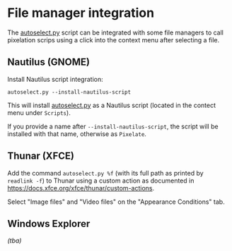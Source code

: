 # File manager integration

The [autoselect.py](../autoselect.py) script can be integrated with
some file managers to call pixelation scrips using a click into the
context menu after selecting a file.

## Nautilus (GNOME)

Install Nautilus script integration:

```
autoselect.py --install-nautilus-script
```

This will install [autoselect.py](../autoselect.py) as a Nautilus script (located in the
contect menu under `Scripts`).

If you provide a name after `--install-nautilus-script`, the script will be
installed with that name, otherwise as `Pixelate`.

## Thunar (XFCE)

Add the command `autoselect.py %f` (with its full path as printed by `readlink -f`)
to Thunar using a custom action as documented in
<https://docs.xfce.org/xfce/thunar/custom-actions>.

Select "Image files" and "Video files" on the "Appearance Conditions" tab.

## Windows Explorer

_(tba)_
